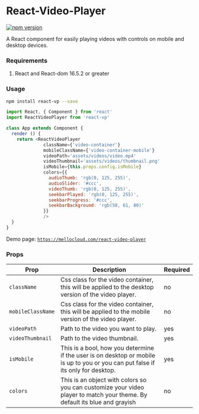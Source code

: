# React-Video-Player 

[![npm version](https://badge.fury.io/js/react-vp.svg)](//npmjs.com/package/react-vp)

A React component for easily playing videos with controls on mobile and desktop devices.

### Requirements
1. React and React-dom 16.5.2 or greater

### Usage

```bash
npm install react-vp --save
```

```js
import React, { Component } from 'react'
import ReactVideoPlayer from 'react-vp'

class App extends Component {
  render () {
    return <ReactVideoPlayer 
              className={'video-container'}
              mobileClassName={'video-container-mobile'}
              videoPath='assets/videos/video.mp4'
              videoThumbnail='assets/videos/thumbnail.png'
              isMobile={this.props.config.isMobile}
              colors={{
                audioThumb: 'rgb(0, 125, 255)',
                audioSlider: '#ccc',
                videoThumb: 'rgb(0, 125, 255)',
                seekbarPlayed: 'rgb(0, 125, 255)',
                seekbarProgress: '#ccc',
                seekbarBackground: 'rgb(58, 61, 80)'
              }}
              />
  }
}
```
Demo page: [`https://mellocloud.com/react-video-player`](https://mellocloud.com/react-video-player)

### Props

Prop | Description | Required
---- | ----------- | -------
`className` | Css class for the video container, this will be applied to the desktop version of the video player. | no
`mobileClassName` | Css class for the video container, this will be applied to the mobile version of the video player. | no
`videoPath` | Path to the video you want to play. | yes
`videoThumbnail` | Path to the video thumbnail. | yes
`isMobile` | This is a bool, how you determine if the user is on desktop or mobile is up to you or you can put false if its only for desktop. | yes
`colors` | This is an object with colors so you can customize your video player to match your theme. By default its blue and grayish | no
